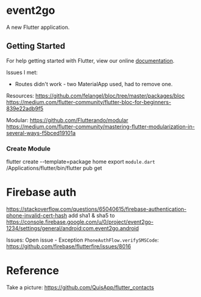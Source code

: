 # event2go

A new Flutter application.

## Getting Started

For help getting started with Flutter, view our online
[documentation](https://flutter.io/).


Issues I met: <br/>
<ul>
     <li>
        Routes didn't work - two MaterialApp used, had to remove one. 
     </li>
</ul>

Resources:
https://github.com/felangel/bloc/tree/master/packages/bloc
https://medium.com/flutter-community/flutter-bloc-for-beginners-839e22adb9f5

Modular:
https://github.com/Flutterando/modular
https://medium.com/flutter-community/mastering-flutter-modularization-in-several-ways-f5bced19101a

### Create Module
flutter create --template=package home
export `module.dart`
/Applications/flutter/bin/flutter pub get

# Firebase auth
https://stackoverflow.com/questions/65040615/firebase-authentication-phone-invalid-cert-hash
add sha1 & sha5 to
https://console.firebase.google.com/u/0/project/event2go-1234/settings/general/android:com.event2go.android


Issues:
Open issue - Exception `PhoneAuthFlow.verifySMSCode`:
https://github.com/firebase/flutterfire/issues/8016

# Reference
Take a picture: https://github.com/QuisApp/flutter_contacts